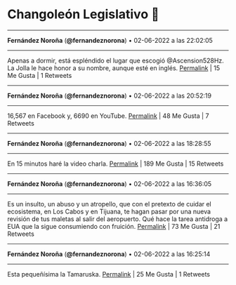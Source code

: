 # Changoleón Legislativo 🙈
*****
**Fernández Noroña** (**@fernandeznorona**) • 02-06-2022 a las 22:02:05
*****
Apenas a dormir, está espléndido el lugar que escogió @Ascension528Hz. La Jolla le hace honor a su nombre, aunque esté en inglés.
[Permalink](https://twitter.com/fernandeznorona/status/1532603508247044097) | 15 Me Gusta | 1 Retweets
*****
**Fernández Noroña** (**@fernandeznorona**) • 02-06-2022 a las 20:52:19
*****
16,567 en Facebook y, 6690 en YouTube.
[Permalink](https://twitter.com/fernandeznorona/status/1532585953042128897) | 48 Me Gusta | 7 Retweets
*****
**Fernández Noroña** (**@fernandeznorona**) • 02-06-2022 a las 18:28:55
*****
En 15 minutos haré la video charla.
[Permalink](https://twitter.com/fernandeznorona/status/1532549863036133388) | 189 Me Gusta | 15 Retweets
*****
**Fernández Noroña** (**@fernandeznorona**) • 02-06-2022 a las 16:36:05
*****
Es un insulto, un abuso y un atropello, que con el pretexto de cuidar el ecosistema, en Los Cabos y en Tijuana,  te hagan pasar por una nueva revisión de tus maletas al salir del aeropuerto. Qué hace la tarea antidroga a EUA que la sigue consumiendo con fruición.
[Permalink](https://twitter.com/fernandeznorona/status/1532521469418283010) | 73 Me Gusta | 21 Retweets
*****
**Fernández Noroña** (**@fernandeznorona**) • 02-06-2022 a las 16:25:14
*****
Esta pequeñísima la Tamaruska.
[Permalink](https://twitter.com/fernandeznorona/status/1532518738439839753) | 25 Me Gusta | 1 Retweets